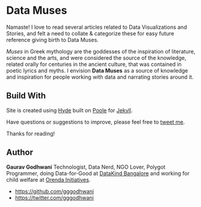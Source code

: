 # Data Muses

Namaste! I love to read several articles related to Data Visualizations and Stories, and felt a need to collate & categorize these for easy future reference giving birth to Data Muses. 
</p>

*Muses* in Greek mythology are the goddesses of the inspiration of literature, science and the arts, and were considered the source of the knowledge, related orally for centuries in the ancient culture, that was contained in poetic lyrics and myths. I envision <strong>Data Muses</strong> as a source of knowledge and inspiration for people working with data and narrating stories around it.

## Build With

Site is created using [Hyde](http://hyde.getpoole.com) built on [Poole](https://github.com/poole) for [Jekyll](http://jekyllrb.com).

Have questions or suggestions to improve, please feel free to [tweet me](https://twitter.com/gggodhwani).

Thanks for reading!


## Author

**Gaurav Godhwani**
Technologist, Data Nerd, NGO Lover, Polygot Programmer, doing Data-for-Good at [DataKind Bangalore](http://www.datakind.org/howitworks/datachapters/datakind-blr/) and working for child welfare at [Orenda Initiatives](http://www.orendainitiatives.org/).
- <https://github.com/gggodhwani>
- <https://twitter.com/gggodhwani>
